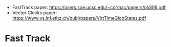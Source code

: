 - FastTrack paper: https://users.soe.ucsc.edu/~cormac/papers/pldi09.pdf
- Vector Clocks paper: https://www.vs.inf.ethz.ch/publ/papers/VirtTimeGlobStates.pdf

# Fast Track

